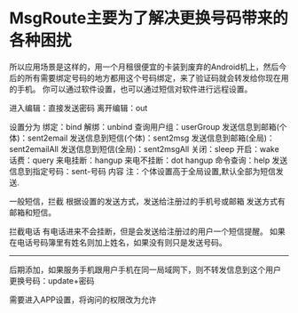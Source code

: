 # MsgRoute主要为了解决更换号码带来的各种困扰
所以应用场景是这样的，用一个月租很便宜的卡装到废弃的Android机上，然后今后的所有需要绑定号码的地方都用这个号码绑定，来了验证码就会转发给你现在用的手机。
你可以通过软件设置，也可以通过短信对软件进行远程设置。

进入编辑：直接发送密码
离开编辑：out

设置分为
绑定：bind
解绑：unbind
查询用户组：userGroup
发送信息到邮箱(个体)：sent2email
发送信息到短信(个体)：sent2msg
发送信息到邮箱(全局)：sent2emailAll
发送信息到短信(全局)：sent2msgAll
关闭：sleep
开启：wake
话费：query
来电挂断：hangup
来电不挂断：dot hangup
命令查询：help
发送信息到指定号码：sent-号码 内容
注：个体设置高于全局设置,默认全部为短信发送.

一般短信，拦截
根据设置的发送方式，发送给注册过的手机号或邮箱
发送方式有邮箱和短信。


拦截电话
有电话进来不会挂断，但是会发送给注册过的用户一个短信提醒。
如果在电话号码簿里有姓名则加上姓名，如果没有则只是发送号码。

----------------------------

后期添加，如果服务手机跟用户手机在同一局域网下，则不转发信息到这个用户
更换号码：update+密码

需要进入APP设置，将询问的权限改为允许

